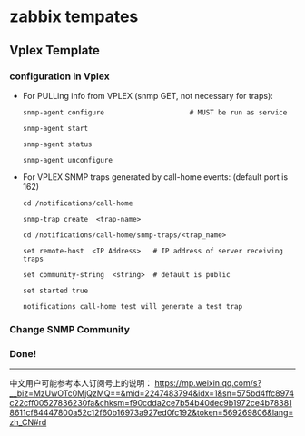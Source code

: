 # zabbix tempates
## Vplex Template
### configuration in Vplex
  * For PULLing info from VPLEX (snmp GET, not necessary for traps):

        snmp-agent configure                     # MUST be run as service

        snmp-agent start

        snmp-agent status

        snmp-agent unconfigure
        
  * For VPLEX SNMP traps generated by call-home  events:  (default port is 162)

        cd /notifications/call-home

        snmp-trap create  <trap-name>

        cd /notifications/call-home/snmp-traps/<trap_name>

        set remote-host  <IP Address>   # IP address of server receiving traps

        set community-string  <string>  # default is public

        set started true

        notifications call-home test will generate a test trap
### Change SNMP Community
### Done!
----------------------------------
中文用户可能参考本人订阅号上的说明：
https://mp.weixin.qq.com/s?__biz=MzUwOTc0MjQzMQ==&mid=2247483794&idx=1&sn=575bd4ffc8974c22cff00527836230fa&chksm=f90cdda2ce7b54b40dec9b1972ce4b783818611cf84447800a52c12f60b16973a927ed0fc192&token=569269806&lang=zh_CN#rd
